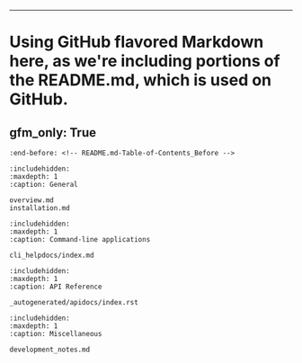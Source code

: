 -------
# Using GitHub flavored Markdown here, as we're including portions of the README.md, which is used on GitHub.
gfm_only: True
-------

```{include} ../../README.md
:end-before: <!-- README.md-Table-of-Contents_Before -->
```

```{toctree}
:includehidden:
:maxdepth: 1
:caption: General

overview.md
installation.md
```

```{toctree}
:includehidden:
:maxdepth: 1
:caption: Command-line applications

cli_helpdocs/index.md
```

```{toctree}
:includehidden:
:maxdepth: 1
:caption: API Reference

_autogenerated/apidocs/index.rst
```

```{toctree}
:includehidden:
:maxdepth: 1
:caption: Miscellaneous

development_notes.md
```
